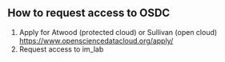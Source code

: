 ## How to request access to OSDC

1. Apply for Atwood (protected cloud) or Sullivan (open cloud) https://www.opensciencedatacloud.org/apply/
2. Request access to im_lab

